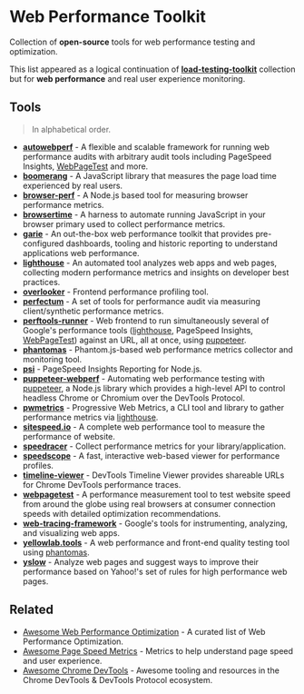 # Web Performance Toolkit

Collection of __open-source__ tools for web performance testing and optimization.

This list appeared as a logical continuation of [__load-testing-toolkit__](https://github.com/aliesbelik/load-testing-toolkit) collection but for __web performance__ and real user experience monitoring.

## Tools

> In alphabetical order.

* [__autowebperf__](https://github.com/GoogleChromeLabs/AutoWebPerf) - A flexible and scalable framework for running web performance audits with arbitrary audit tools including PageSpeed Insights, [WebPageTest](https://github.com/WPO-Foundation/webpagetest) and more.
* [__boomerang__](https://github.com/akamai/boomerang) - A JavaScript library that measures the page load time experienced by real users.
* [__browser-perf__](https://github.com/axemclion/browser-perf) - A Node.js based tool for measuring browser performance metrics.
* [__browsertime__](https://github.com/sitespeedio/browsertime) - A harness to automate running JavaScript in your browser primary used to collect performance metrics.
* [__garie__](https://github.com/boyney123/garie) - An out-the-box web performance toolkit that provides pre-configured dashboards, tooling and historic reporting to understand applications web performance.
* [__lighthouse__](https://github.com/GoogleChrome/lighthouse) - An automated tool analyzes web apps and web pages, collecting modern performance metrics and insights on developer best practices.
* [__overlooker__](https://github.com/overlookerjs/overlooker) - Frontend performance profiling tool.
* [__perfectum__](https://github.com/Tinkoff/perfectum) - A set of tools for performance audit via measuring client/synthetic performance metrics.
* [__perftools-runner__](https://github.com/GoogleChromeLabs/perftools-runner) - Web frontend to run simultaneously several of Google's performance tools ([lighthouse](https://github.com/GoogleChrome/lighthouse), PageSpeed Insights, [WebPageTest](https://github.com/WPO-Foundation/webpagetest)) against an URL, all at once, using [puppeteer](https://github.com/puppeteer/puppeteer).
* [__phantomas__](https://github.com/macbre/phantomas) - Phantom.js-based web performance metrics collector and monitoring tool.
* [__psi__](https://github.com/GoogleChromeLabs/psi) - PageSpeed Insights Reporting for Node.js.
* [__puppeteer-webperf__](https://github.com/addyosmani/puppeteer-webperf) - Automating web performance testing with [puppeteer](https://github.com/puppeteer/puppeteer), a Node.js library which provides a high-level API to control headless Chrome or Chromium over the DevTools Protocol.
* [__pwmetrics__](https://github.com/paulirish/pwmetrics) - Progressive Web Metrics, a CLI tool and library to gather performance metrics via [lighthouse](https://github.com/GoogleChrome/lighthouse).
* [__sitespeed.io__](https://github.com/sitespeedio/sitespeed.io) - A complete web performance tool to measure the performance of website.
* [__speedracer__](https://github.com/speedracer/speedracer) - Collect performance metrics for your library/application.
* [__speedscope__](https://github.com/jlfwong/speedscope) - A fast, interactive web-based viewer for performance profiles.
* [__timeline-viewer__](https://github.com/ChromeDevTools/timeline-viewer) - DevTools Timeline Viewer provides shareable URLs for Chrome DevTools performance traces.
* [__webpagetest__](https://github.com/WPO-Foundation/webpagetest) - A performance measurement tool to test website speed from around the globe using real browsers at consumer connection speeds with detailed optimization recommendations.
* [__web-tracing-framework__](https://github.com/google/tracing-framework) - Google's tools for instrumenting, analyzing, and visualizing web apps.
* [__yellowlab.tools__](https://github.com/YellowLabTools/YellowLabTools) - A web performance and front-end quality testing tool using [phantomas](https://github.com/macbre/phantomas).
* [__yslow__](https://github.com/marcelduran/yslow) - Analyze web pages and suggest ways to improve their performance based on Yahoo!'s set of rules for high performance web pages.

## Related

* [Awesome Web Performance Optimization](https://github.com/davidsonfellipe/awesome-wpo) - A curated list of Web Performance Optimization.
* [Awesome Page Speed Metrics](https://github.com/csabapalfi/awesome-pagespeed-metrics) - Metrics to help understand page speed and user experience.
* [Awesome Chrome DevTools](https://github.com/ChromeDevTools/awesome-chrome-devtools) - Awesome tooling and resources in the Chrome DevTools & DevTools Protocol ecosystem.
